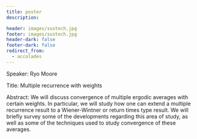 ```yaml
---
title: poster
description: 

header: images/sustech.jpg
footer: images/sustech.jpg
header-dark: false
footer-dark: false
redirect_from:
  - accolades
---
```


Speaker: Ryo Moore

Title: Multiple recurrence with weights

Abstract: We will discuss convergence of multiple ergodic averages with certain weights. In particular, we will study how one can extend a multiple recurrence result to a Wiener-Wintner or return times type result. We will briefly survey some of the developments regarding this area of study, as well as some of the techniques used to study convergence of these averages. 
